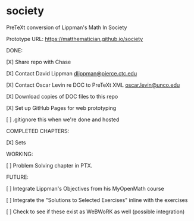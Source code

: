 # society
PreTeXt conversion of Lippman's Math In Society

Prototype URL: https://matthematician.github.io/society

DONE:

[X] Share repo with Chase

[X] Contact David Lippman dlippman@pierce.ctc.edu

[X] Contact Oscar Levin re DOC to PreTeXt XML oscar.levin@unco.edu

[X] Download copies of DOC files to this repo

[X] Set up GitHub Pages for web prototyping

  [ ] .gitignore this when we're done and hosted

COMPLETED CHAPTERS:

[X] Sets

WORKING:

[ ] Problem Solving chapter in PTX.

FUTURE:

[ ] Integrate Lippman's Objectives from his MyOpenMath course

[ ] Integrate the "Solutions to Selected Exercises" inline with the exercises

[ ] Check to see if these exist as WeBWoRK as well (possible integration)
